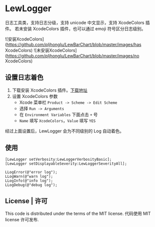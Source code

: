 # LewLogger
日志工具类，支持日志分级，支持 unicode 中文显示，支持 XcodeColors 插件。
若未安装 XcodeColors 插件，也可以通过 emoji 符号区分日志级别。

![安装XcodeColors](https://github.com/pljhonglu/LewBarChart/blob/master/images/has XcodeColors)
![未安装XcodeColors](https://github.com/pljhonglu/LewBarChart/blob/master/images/no XcodeColors)

## 设置日志着色

1. 下载安装 XcodeColors 插件。[下载地址](https://github.com/robbiehanson/XcodeColors)
2. 设置 XcodeColors 参数
	- Xcode 菜单栏 `Product -> Scheme -> Edit Scheme`
	- 选择 `Run -> Arguments`
	- 在 `Environment Variables` 下面点击 `+` 号
	- `Name` 填写 `XcodeColors`，`Value` 填写 `YES`

经过上面设置后，LewLogger 会为不同级别的 Log 自动着色。

## 使用

```objc
[LewLogger setVerbosity:LewLoggerVerbosityBasic];
[LewLogger setDisplayableSeverity:LewLoggerSeverityAll];

LLogError(@"error log");
LLogWarn(@"warn log");
LLogInfo(@"info log");
LLogDebug(@"debug log");
```
## License | 许可

This code is distributed under the terms of the MIT license.
代码使用 MIT license 许可发布.


